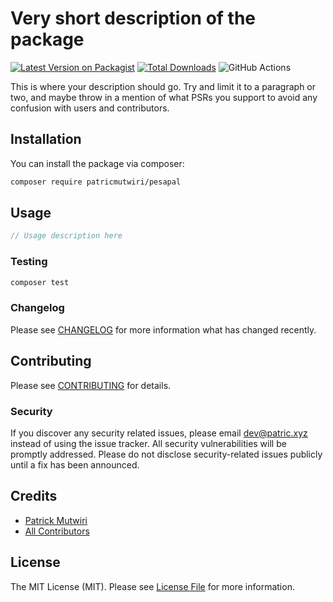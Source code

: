 # Very short description of the package

[![Latest Version on Packagist](https://img.shields.io/packagist/v/patricmutwiri/pesapal-laravel.svg?style=flat-square)](https://packagist.org/packages/patricmutwiri/pesapal-laravel)
[![Total Downloads](https://img.shields.io/packagist/dt/patricmutwiri/pesapal-laravel.svg?style=flat-square)](https://packagist.org/packages/patricmutwiri/pesapal-laravel)
![GitHub Actions](https://github.com/patricmutwiri/pesapal-laravel/actions/workflows/main.yml/badge.svg)

This is where your description should go. Try and limit it to a paragraph or two, and maybe throw in a mention of what PSRs you support to avoid any confusion with users and contributors.

## Installation

You can install the package via composer:

```bash
composer require patricmutwiri/pesapal
```

## Usage

```php
// Usage description here
```

### Testing

```bash
composer test
```

### Changelog

Please see [CHANGELOG](CHANGELOG.md) for more information what has changed recently.

## Contributing

Please see [CONTRIBUTING](CONTRIBUTING.md) for details.

### Security

If you discover any security related issues, please email dev@patric.xyz instead of using the issue tracker. All security vulnerabilities will be promptly addressed. Please do not disclose security-related issues publicly until a fix has been announced.

## Credits

-   [Patrick Mutwiri](https://github.com/patricmutwiri)
-   [All Contributors](../../contributors)

## License

The MIT License (MIT). Please see [License File](LICENSE.md) for more information.